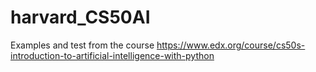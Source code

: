 # harvard_CS50AI
Examples and test from the course https://www.edx.org/course/cs50s-introduction-to-artificial-intelligence-with-python
